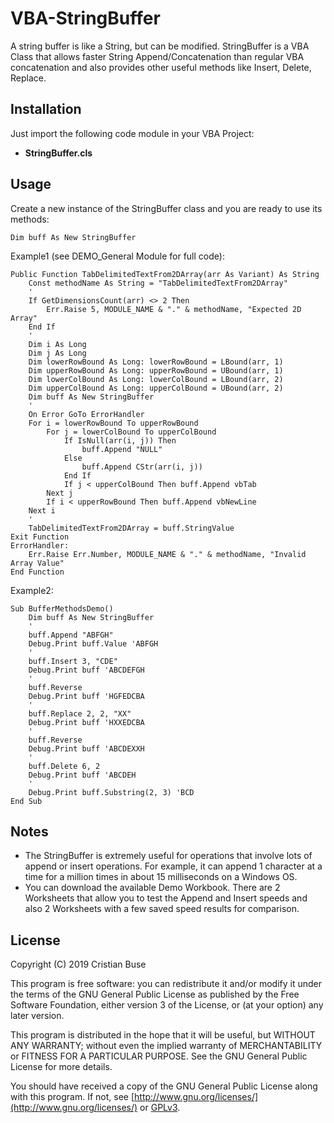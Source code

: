 # VBA-StringBuffer

A string buffer is like a String, but can be modified.
StringBuffer is a VBA Class that allows faster String Append/Concatenation than regular VBA concatenation and also provides other useful methods like Insert, Delete, Replace.

## Installation

Just import the following code module in your VBA Project:

* **StringBuffer.cls**

## Usage
Create a new instance of the StringBuffer class and you are ready to use its methods:
```vba
Dim buff As New StringBuffer
```

Example1 (see DEMO_General Module for full code):
```vba
Public Function TabDelimitedTextFrom2DArray(arr As Variant) As String
    Const methodName As String = "TabDelimitedTextFrom2DArray"
    '
    If GetDimensionsCount(arr) <> 2 Then
        Err.Raise 5, MODULE_NAME & "." & methodName, "Expected 2D Array"
    End If
    '
    Dim i As Long
    Dim j As Long
    Dim lowerRowBound As Long: lowerRowBound = LBound(arr, 1)
    Dim upperRowBound As Long: upperRowBound = UBound(arr, 1)
    Dim lowerColBound As Long: lowerColBound = LBound(arr, 2)
    Dim upperColBound As Long: upperColBound = UBound(arr, 2)
    Dim buff As New StringBuffer
    '
    On Error GoTo ErrorHandler
    For i = lowerRowBound To upperRowBound
        For j = lowerColBound To upperColBound
            If IsNull(arr(i, j)) Then
                buff.Append "NULL"
            Else
                buff.Append CStr(arr(i, j))
            End If
            If j < upperColBound Then buff.Append vbTab
        Next j
        If i < upperRowBound Then buff.Append vbNewLine
    Next i
    '
    TabDelimitedTextFrom2DArray = buff.StringValue
Exit Function
ErrorHandler:
    Err.Raise Err.Number, MODULE_NAME & "." & methodName, "Invalid Array Value"
End Function
```

Example2:
```vba
Sub BufferMethodsDemo()
    Dim buff As New StringBuffer
    '
    buff.Append "ABFGH"
    Debug.Print buff.Value 'ABFGH
    '
    buff.Insert 3, "CDE"
    Debug.Print buff 'ABCDEFGH
    '
    buff.Reverse
    Debug.Print buff 'HGFEDCBA
    '
    buff.Replace 2, 2, "XX"
    Debug.Print buff 'HXXEDCBA
    '
    buff.Reverse
    Debug.Print buff 'ABCDEXXH
    '
    buff.Delete 6, 2
    Debug.Print buff 'ABCDEH
    '
    Debug.Print buff.Substring(2, 3) 'BCD
End Sub
```

## Notes
* The StringBuffer is extremely useful for operations that involve lots of append or insert operations. For example, it can append 1 character at a time for a million times in about 15 milliseconds on a Windows OS.
* You can download the available Demo Workbook. There are 2 Worksheets that allow you to test the Append and Insert speeds and also 2 Worksheets with a few saved speed results for comparison.

## License
Copyright (C) 2019 Cristian Buse

This program is free software: you can redistribute it and/or modify it under the terms of the GNU General Public License as published by the Free Software Foundation, either version 3 of the License, or (at your option) any later version.

This program is distributed in the hope that it will be useful, but WITHOUT ANY WARRANTY; without even the implied warranty of MERCHANTABILITY or FITNESS FOR A PARTICULAR PURPOSE. See the GNU General Public License for more details.

You should have received a copy of the GNU General Public License along with this program. If not, see [http://www.gnu.org/licenses/](http://www.gnu.org/licenses/) or
[GPLv3](https://choosealicense.com/licenses/gpl-3.0/).
